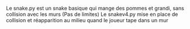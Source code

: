 Le snake.py est un snake basique qui mange des pommes et grandi, sans collision avec les murs (Pas de limites)
Le snakev4.py mise en place de collision et réapparition au milieu quand le joueur tape dans un mur
